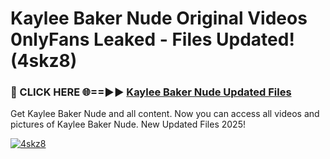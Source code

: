 # Kaylee Baker Nude Original Videos 0nlyFans Leaked - Files Updated! (4skz8)

<h3>🔴 CLICK HERE 🌐==►► <a href="https://tinyurl.com/yrmya6cz" rel="nofollow">Kaylee Baker Nude Updated Files</a></h3>

Get Kaylee Baker Nude and all content. Now you can access all videos and pictures of Kaylee Baker Nude. New Updated Files 2025!

[![4skz8](https://i.imgur.com/FMdXYCs.gif)](https://tinyurl.com/yrmya6cz)
